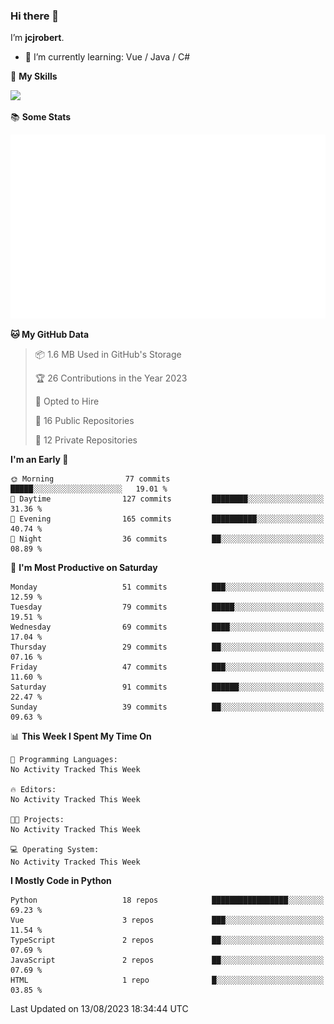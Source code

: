 ### Hi there 👋

I’m **jcjrobert**.

- 🌱 I’m currently learning: Vue / Java / C#

🌟 **My Skills**

![](https://img.shields.io/badge/-Python-3e74a2?style=flat-square&logo=Python&logoColor=fff)

📚 **Some Stats**

![](https://github.com/jcjrobert/github-stats/blob/master/generated/overview.svg)

<!--START_SECTION:waka-->
**🐱 My GitHub Data** 

> 📦 1.6 MB Used in GitHub's Storage 
 > 
> 🏆 26 Contributions in the Year 2023
 > 
> 💼 Opted to Hire
 > 
> 📜 16 Public Repositories 
 > 
> 🔑 12 Private Repositories 
 > 
**I'm an Early 🐤** 

```text
🌞 Morning                77 commits          █████░░░░░░░░░░░░░░░░░░░░   19.01 % 
🌆 Daytime                127 commits         ████████░░░░░░░░░░░░░░░░░   31.36 % 
🌃 Evening                165 commits         ██████████░░░░░░░░░░░░░░░   40.74 % 
🌙 Night                  36 commits          ██░░░░░░░░░░░░░░░░░░░░░░░   08.89 % 
```
📅 **I'm Most Productive on Saturday** 

```text
Monday                   51 commits          ███░░░░░░░░░░░░░░░░░░░░░░   12.59 % 
Tuesday                  79 commits          █████░░░░░░░░░░░░░░░░░░░░   19.51 % 
Wednesday                69 commits          ████░░░░░░░░░░░░░░░░░░░░░   17.04 % 
Thursday                 29 commits          ██░░░░░░░░░░░░░░░░░░░░░░░   07.16 % 
Friday                   47 commits          ███░░░░░░░░░░░░░░░░░░░░░░   11.60 % 
Saturday                 91 commits          ██████░░░░░░░░░░░░░░░░░░░   22.47 % 
Sunday                   39 commits          ██░░░░░░░░░░░░░░░░░░░░░░░   09.63 % 
```


📊 **This Week I Spent My Time On** 

```text
💬 Programming Languages: 
No Activity Tracked This Week

🔥 Editors: 
No Activity Tracked This Week

🐱‍💻 Projects: 
No Activity Tracked This Week

💻 Operating System: 
No Activity Tracked This Week
```

**I Mostly Code in Python** 

```text
Python                   18 repos            █████████████████░░░░░░░░   69.23 % 
Vue                      3 repos             ███░░░░░░░░░░░░░░░░░░░░░░   11.54 % 
TypeScript               2 repos             ██░░░░░░░░░░░░░░░░░░░░░░░   07.69 % 
JavaScript               2 repos             ██░░░░░░░░░░░░░░░░░░░░░░░   07.69 % 
HTML                     1 repo              █░░░░░░░░░░░░░░░░░░░░░░░░   03.85 % 
```




 Last Updated on 13/08/2023 18:34:44 UTC
<!--END_SECTION:waka-->
